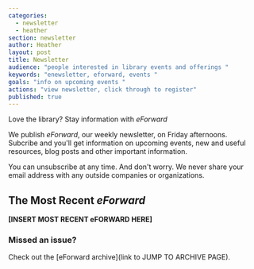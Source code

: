 ```yaml
---
categories: 
  - newsletter
  - heather
section: newsletter
author: Heather
layout: post
title: Newsletter
audience: "people interested in library events and offerings "
keywords: "enewsletter, eforward, events "
goals: "info on upcoming events "
actions: "view newsletter, click through to register"
published: true
---
```


Love the library? Stay information with _eForward_

We publish _eForward_, our weekly newsletter, on Friday afternoons. Subcribe and you'll get information on upcoming events, new and useful resources, blog posts and other important information. 

You can unsubscribe at any time. And don't worry. We never share your email address with any outside companies or organizations.

## The Most Recent _eForward_ 
**[INSERT MOST RECENT eFORWARD HERE]**

### Missed an issue? 
Check out the [eForward archive](link to JUMP TO ARCHIVE PAGE).